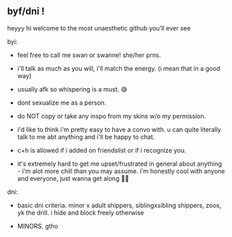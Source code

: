 ## byf/dni !

heyyy hi welcome to the most unaesthetic github you'll ever see

byi:

- feel free to call me swan or swanne! she/her prns.

- i'll talk as much as you will, i'll match the energy. (i mean that in a good way)

- usually afk so whispering is a must. 😅

- dont sexualize me as a person. 

- do NOT copy or take any inspo from my skins w/o my permission.

- i'd like to think i'm pretty easy to have a convo with. u can quite literally talk to me abt anything and i'll be happy to chat.

- c+h is allowed if i added on friendslist or if i recognize you.

- it's extremely hard to get me upset/frustrated in general about anything - i'm alot more chill than you may assume. i'm honestly cool with anyone and everyone, just wanna get along 🙏🏻

dni:
  
- basic dni criteria. minor x adult shippers, siblingxsibling shippers, zoos, yk the drill. i hide and block freely otherwise 

- MINORS. gtho 
